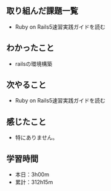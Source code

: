 ## 取り組んだ課題一覧
- Ruby on Rails5速習実践ガイドを読む
## わかったこと
- railsの環境構築
## 次やること
- Ruby on Rails5速習実践ガイドを読む
## 感じたこと
- 特にありません。
## 学習時間
- 本日：3h00m
- 累計：312h15m

